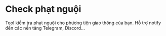 # Check phạt nguội

Tool kiểm tra phạt nguội cho phương tiện giao thông của bạn. Hỗ trợ notify đến các nền tảng Telegram, Discord...
